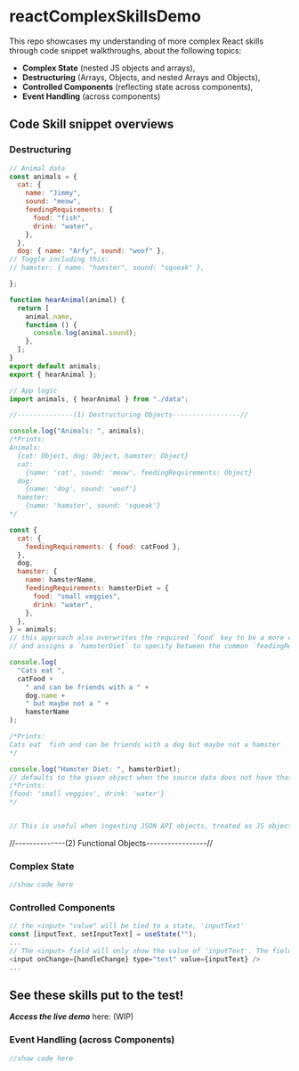 # reactComplexSkillsDemo
This repo showcases my understanding of more complex React skills through code snippet walkthroughs, about the following topics:
- **Complex State** (nested JS objects and arrays),
- **Destructuring** (Arrays, Objects, and nested Arrays and Objects),
- **Controlled Components** (reflecting state across components),
- **Event Handling** (across components)

## Code Skill snippet overviews

### Destructuring
```js
// Animal data
const animals = {
  cat: {
    name: "Jimmy",
    sound: "meow",
    feedingRequirements: {
      food: "fish",
      drink: "water",
    },
  },
  dog: { name: "Arfy", sound: "woof" },
// Toggle including this:
// hamster: { name: "hamster", sound: "squeak" },

};

function hearAnimal(animal) {
  return [
    animal.name,
    function () {
      console.log(animal.sound);
    },
  ];
}
export default animals;
export { hearAnimal };

```

```js
// App logic
import animals, { hearAnimal } from "./data";

//--------------(1) Destructuring Objects-----------------//

console.log("Animals: ", animals);
/*Prints:
Animals:  
  {cat: Object, dog: Object, hamster: Object}
  cat: 
    {name: 'cat', sound: 'meow', feedingRequirements: Object}
  dog: 
    {name: 'dog', sound: 'woof'}
  hamster: 
    {name: 'hamster', sound: 'squeak'}
*/

const {
  cat: {
    feedingRequirements: { food: catFood },
  },
  dog,
  hamster: {
    name: hamsterName,
    feedingRequirements: hamsterDiet = {
      food: "small veggies",
      drink: "water",
    },
  },
} = animals;
// this approach also overwrites the required `food` key to be a more communicative name, `catFood`
// and assigns a `hamsterDiet` to specify between the common `feedingRequirements` keys

console.log(
  "Cats eat ",
  catFood +
    " and can be friends with a " +
    dog.name +
    " but maybe not a " +
    hamsterName
);

/*Prints:
Cats eat  fish and can be friends with a dog but maybe not a hamster
*/

console.log("Hamster Diet: ", hamsterDiet);
// defaults to the given object when the source data does not have that key, such as in this case
/*Prints:
{food: 'small veggies', drink: 'water'}
*/


// This is useful when ingesting JSON API objects, treated as JS objects. This approach shows how I store only the values I am interested in: `cat > feedingRequirements > food`, and then the entire `dog` object. Similar use cases are used when only needing to access particular fields of JSON API inputs, and not worrying about excess metadata. 
```
//--------------(2) Functional Objects-----------------//


### Complex State
```js
//show code here
```

### Controlled Components
```js
// the <input> "value" will be tied to a state, 'inputText'
const [inputText, setInputText] = useState("");
...
// The <input> field will only show the value of 'inputText'. The field will properly update to show the string being typed, thanks to the inclusion of "value={inputText} />"
<input onChange={handleChange} type="text" value={inputText} />
...

```
## See these skills put to the test!
 ***Access the live demo*** here: (WIP)


### Event Handling (across Components)
```js
//show code here
```
